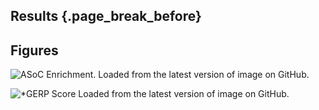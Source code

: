 ## Results {.page_break_before}

## Figures

![
**ASoC Enrichment.**
Loaded from the latest version of image on GitHub.
](https://github.com/sq-96/resources/raw/master/ASoC%20Enrichment.png "ASoC Enrichment")

![
**GERP Score*
Loaded from the latest version of image on GitHub.
](https://github.com/sq-96/resources/raw/master/Gerp%20Score%20Distribution.png "GERP Score")
